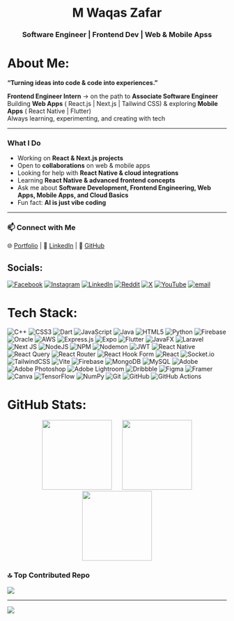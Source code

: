 <h1 align="center"> M Waqas Zafar </h1>  
<h3 align="center"> Software Engineer | Frontend Dev | Web & Mobile Apss</h3>  

# About Me:
 **“Turning ideas into code & code into experiences.”** 

 **Frontend Engineer Intern** → on the path to **Associate Software Engineer**  
   Building **Web Apps** ( React.js |  Next.js |  Tailwind CSS) & exploring **Mobile Apps** ( React Native |  Flutter)  
   Always learning, experimenting, and creating with tech  

---

###  What I Do  
-  Working on **React & Next.js projects**  
-  Open to **collaborations** on web & mobile apps  
-  Looking for help with **React Native & cloud integrations**  
-  Learning **React Native & advanced frontend concepts**  
-  Ask me about **Software Development, Frontend Engineering, Web Apps, Mobile Apps, and  Cloud Basics**
-  Fun fact: **AI is just vibe coding**  

---

### 📫 Connect with Me  
🌐 [Portfolio](https://mwaqasprofile.vercel.app) | 💼 [LinkedIn](http://www.linkedin.com/in/m-waqas-zafar) | 🐙 [GitHub](https://github.com/WaqasZafar9)  



##  Socials:
[![Facebook](https://img.shields.io/badge/Facebook-%231877F2.svg?logo=Facebook&logoColor=white)](https://facebook.com/.) [![Instagram](https://img.shields.io/badge/Instagram-%23E4405F.svg?logo=Instagram&logoColor=white)](https://instagram.com/m_waqaszafar) [![LinkedIn](https://img.shields.io/badge/LinkedIn-%230077B5.svg?logo=linkedin&logoColor=white)](https://linkedin.com/in/www.linkedin.com/in/m-waqas-zafar) [![Reddit](https://img.shields.io/badge/Reddit-%23FF4500.svg?logo=Reddit&logoColor=white)](https://reddit.com/user/.) [![X](https://img.shields.io/badge/X-black.svg?logo=X&logoColor=white)](https://x.com/.) [![YouTube](https://img.shields.io/badge/YouTube-%23FF0000.svg?logo=YouTube&logoColor=white)](https://youtube.com/@https://www.youtube.com/@Gammingmusichdtv) [![email](https://img.shields.io/badge/Email-D14836?logo=gmail&logoColor=white)](mailto:mwaqaszafar76@gmail.com) 

#  Tech Stack:
![C++](https://img.shields.io/badge/c++-%2300599C.svg?style=flat&logo=c%2B%2B&logoColor=white) ![CSS3](https://img.shields.io/badge/css3-%231572B6.svg?style=flat&logo=css3&logoColor=white) ![Dart](https://img.shields.io/badge/dart-%230175C2.svg?style=flat&logo=dart&logoColor=white) ![JavaScript](https://img.shields.io/badge/javascript-%23323330.svg?style=flat&logo=javascript&logoColor=%23F7DF1E) ![Java](https://img.shields.io/badge/java-%23ED8B00.svg?style=flat&logo=openjdk&logoColor=white) ![HTML5](https://img.shields.io/badge/html5-%23E34F26.svg?style=flat&logo=html5&logoColor=white) ![Python](https://img.shields.io/badge/python-3670A0?style=flat&logo=python&logoColor=ffdd54) ![Firebase](https://img.shields.io/badge/firebase-%23039BE5.svg?style=flat&logo=firebase) ![Oracle](https://img.shields.io/badge/Oracle-F80000?style=flat&logo=oracle&logoColor=white) ![AWS](https://img.shields.io/badge/AWS-%23FF9900.svg?style=flat&logo=amazon-aws&logoColor=white) ![Express.js](https://img.shields.io/badge/express.js-%23404d59.svg?style=flat&logo=express&logoColor=%2361DAFB) ![Expo](https://img.shields.io/badge/expo-1C1E24?style=flat&logo=expo&logoColor=#D04A37) ![Flutter](https://img.shields.io/badge/Flutter-%2302569B.svg?style=flat&logo=Flutter&logoColor=white) ![JavaFX](https://img.shields.io/badge/javafx-%23FF0000.svg?style=flat&logo=javafx&logoColor=white) ![Laravel](https://img.shields.io/badge/laravel-%23FF2D20.svg?style=flat&logo=laravel&logoColor=white) ![Next JS](https://img.shields.io/badge/Next-black?style=flat&logo=next.js&logoColor=white) ![NodeJS](https://img.shields.io/badge/node.js-6DA55F?style=flat&logo=node.js&logoColor=white) ![NPM](https://img.shields.io/badge/NPM-%23CB3837.svg?style=flat&logo=npm&logoColor=white) ![Nodemon](https://img.shields.io/badge/NODEMON-%23323330.svg?style=flat&logo=nodemon&logoColor=%BBDEAD) ![JWT](https://img.shields.io/badge/JWT-black?style=flat&logo=JSON%20web%20tokens) ![React Native](https://img.shields.io/badge/react_native-%2320232a.svg?style=flat&logo=react&logoColor=%2361DAFB) ![React Query](https://img.shields.io/badge/-React%20Query-FF4154?style=flat&logo=react%20query&logoColor=white) ![React Router](https://img.shields.io/badge/React_Router-CA4245?style=flat&logo=react-router&logoColor=white) ![React Hook Form](https://img.shields.io/badge/React%20Hook%20Form-%23EC5990.svg?style=flat&logo=reacthookform&logoColor=white) ![React](https://img.shields.io/badge/react-%2320232a.svg?style=flat&logo=react&logoColor=%2361DAFB) ![Socket.io](https://img.shields.io/badge/Socket.io-black?style=flat&logo=socket.io&badgeColor=010101) ![TailwindCSS](https://img.shields.io/badge/tailwindcss-%2338B2AC.svg?style=flat&logo=tailwind-css&logoColor=white) ![Vite](https://img.shields.io/badge/vite-%23646CFF.svg?style=flat&logo=vite&logoColor=white) ![Firebase](https://img.shields.io/badge/firebase-a08021?style=flat&logo=firebase&logoColor=ffcd34) ![MongoDB](https://img.shields.io/badge/MongoDB-%234ea94b.svg?style=flat&logo=mongodb&logoColor=white) ![MySQL](https://img.shields.io/badge/mysql-4479A1.svg?style=flat&logo=mysql&logoColor=white) ![Adobe](https://img.shields.io/badge/adobe-%23FF0000.svg?style=flat&logo=adobe&logoColor=white) ![Adobe Photoshop](https://img.shields.io/badge/adobe%20photoshop-%2331A8FF.svg?style=flat&logo=adobe%20photoshop&logoColor=white) ![Adobe Lightroom](https://img.shields.io/badge/Adobe%20Lightroom-31A8FF.svg?style=flat&logo=Adobe%20Lightroom&logoColor=white) ![Dribbble](https://img.shields.io/badge/Dribbble-EA4C89?style=flat&logo=dribbble&logoColor=white) ![Figma](https://img.shields.io/badge/figma-%23F24E1E.svg?style=flat&logo=figma&logoColor=white) ![Framer](https://img.shields.io/badge/Framer-black?style=flat&logo=framer&logoColor=blue) ![Canva](https://img.shields.io/badge/Canva-%2300C4CC.svg?style=flat&logo=Canva&logoColor=white) ![TensorFlow](https://img.shields.io/badge/TensorFlow-%23FF6F00.svg?style=flat&logo=TensorFlow&logoColor=white) ![NumPy](https://img.shields.io/badge/numpy-%23013243.svg?style=flat&logo=numpy&logoColor=white) ![Git](https://img.shields.io/badge/git-%23F05033.svg?style=flat&logo=git&logoColor=white) ![GitHub](https://img.shields.io/badge/github-%23121011.svg?style=flat&logo=github&logoColor=white) ![GitHub Actions](https://img.shields.io/badge/github%20actions-%232671E5.svg?style=flat&logo=githubactions&logoColor=white)
#  GitHub Stats:
<div align="center">
  <img src="https://github-readme-stats.vercel.app/api?username=WaqasZafar9&theme=gruvbox&hide_border=false&include_all_commits=true&count_private=true" height="160px"/>  
  <img src="https://github-readme-stats.vercel.app/api/top-langs/?username=WaqasZafar9&theme=gruvbox&hide_border=false&include_all_commits=true&count_private=true&layout=compact" height="160px" style="margin-left: 20px;"/>
</div>
<div align="center">
  <img src="https://nirzak-streak-stats.vercel.app/?user=WaqasZafar9&theme=gruvbox&hide_border=false" height="160px"/>
</div>


### 🔝 Top Contributed Repo
![](https://github-contributor-stats.vercel.app/api?username=WaqasZafar9&limit=5&theme=gruvbox&combine_all_yearly_contributions=true)

---
[![](https://visitcount.itsvg.in/api?id=WaqasZafar9&icon=0&color=0)](https://visitcount.itsvg.in)

<!-- Proudly created with GPRM ( https://gprm.itsvg.in ) -->
